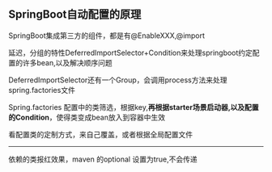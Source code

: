 ## SpringBoot自动配置的原理

SpringBoot集成第三方的组件，都是有@EnableXXX,@import

延迟，分组的特性DeferredImportSelector+Condition来处理springboot约定配置的许多bean,以及解决顺序问题

DeferredImportSelector还有一个Group，会调用process方法来处理spring.factories文件

Spring.factories 配置中的类筛选，根据key,**再根据starter场景启动器,以及配置的Condition**，使得类变成bean放入到容器中生效

看配置类的定制方式，来自己覆盖，或者根据全局配置文件

---------

依赖的类报红效果，maven 的optional 设置为true,不会传递



